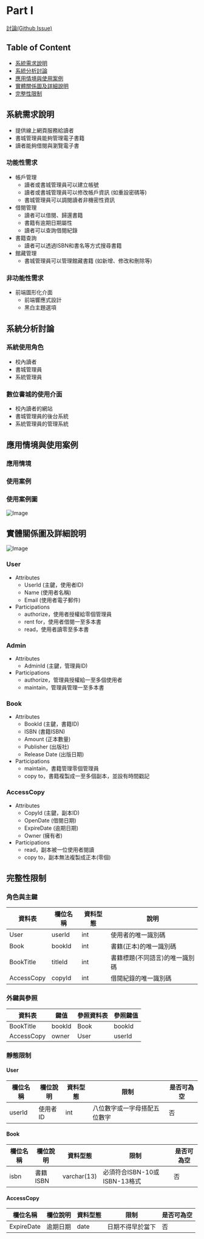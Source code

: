 # Part I

[討論(Github Issue)](https://github.com/NFU-Database-Group/Project-Library/issues/1)

## Table of Content

- [系統需求說明](#系統需求說明)
- [系統分析討論](#系統分析討論)
- [應用情境與使用案例](#應用情境與使用案例)
- [實體關係圖及詳細說明](#實體關係圖及詳細說明)
- [完整性限制](#完整性限制)

## 系統需求說明

- 提供線上網頁服務給讀者
- 書城管理員能夠管理電子書籍
- 讀者能夠借閱與瀏覽電子書

### 功能性需求

- 帳戶管理
  - 讀者或書城管理員可以建立帳號
  - 讀者或書城管理員可以修改帳戶資訊 (如重設密碼等)
  - 書城管理員可以調閱讀者非機密性資訊
- 借閱管理
  - 讀者可以借閱、歸還書籍
  - 書籍有逾期日期屬性
  - 讀者可以查詢借閱紀錄
- 書籍查詢
  - 讀者可以透過ISBN和書名等方式搜尋書籍
- 館藏管理
  - 書城管理員可以管理館藏書籍 (如新增、修改和刪除等)

### 非功能性需求

- 前端圖形化介面
  - 前端響應式設計
  - 黑白主題選項

## 系統分析討論

### 系統使用角色

- 校內讀者
- 書城管理員
- 系統管理員

### 數位書城的使用介面

- 校內讀者的網站
- 書城管理員的後台系統
- 系統管理員的管理系統

## 應用情境與使用案例

### 應用情境

### 使用案例

### 使用案例圖

![Image](https://github.com/user-attachments/assets/ae79fa8d-18e9-4d6f-ac0d-4ae22427350b)

## 實體關係圖及詳細說明

![Image](https://github.com/user-attachments/assets/7ab5af19-315d-43d3-aa39-b47faf23bcd1)

### User

- Attributes
  - UserId (主鍵，使用者ID)
  - Name (使用者名稱)
  - Email (使用者電子郵件)
- Participations
  - authorize，使用者授權給零個管理員
  - rent for，使用者借閱一至多本書
  - read，使用者讀零至多本書

### Admin

- Attributes
  - AdminId (主鍵，管理員ID)
- Participations
  - authorize，管理員授權給一至多個使用者
  - maintain，管理員管理一至多本書

### Book

- Attributes
  - BookId (主鍵，書籍ID)
  - ISBN (書籍ISBN)
  - Amount (正本數量)
  - Publisher (出版社)
  - Release Date (出版日期)
- Participations
  - maintain，書籍管理零個管理員
  - copy to，書籍複製成一至多個副本，並設有時間戳記

### AccessCopy

- Attributes
  - CopyId (主鍵，副本ID)
  - OpenDate (借閱日期)
  - ExpireDate (逾期日期)
  - Owner (擁有者)
- Participations
  - read，副本被一位使用者閱讀
  - copy to，副本無法複製成正本(零個)

## 完整性限制

### 角色與主鍵

| 資料表 | 欄位名稱       | 資料型態     | 說明                     |
|-------|----------------|-------------|--------------------------|
| User        | userId  | int         |  使用者的唯一識別碼        |
| Book        | bookId  | int          |  書籍(正本)的唯一識別碼    |
| BookTitle   | titleId | int         |  書籍標題(不同語言)的唯一識別碼  |
| AccessCopy  | copyId  | int         |  借閱紀錄的唯一識別碼      |

### 外鍵與參照

| 資料表   | 鍵值       | 參照資料表 | 參照鍵值   |
|------|------|------|------|
|BookTitle|bookId|Book|bookId|
|AccessCopy|owner|User|userId|

### 靜態限制

#### User

| 欄位名稱 | 欄位說明       | 資料型態     | 限制                     | 是否可為空 |
|---------|----------------|-------------|--------------------------|----------|
| userId | 使用者ID | int | 八位數字或一字母搭配五位數字 | 否 |

#### Book

| 欄位名稱 | 欄位說明       | 資料型態     | 限制                     | 是否可為空 |
|---------|----------------|-------------|--------------------------|----------|
| isbn    | 書籍ISBN       | varchar(13)      | 必須符合ISBN-10或ISBN-13格式 | 否 |

#### AccessCopy

| 欄位名稱 | 欄位說明       | 資料型態     | 限制                     | 是否可為空 |
|---------|----------------|-------------|--------------------------|----------|
| ExpireDate | 逾期日期     | date      | 日期不得早於當下 | 否 |
